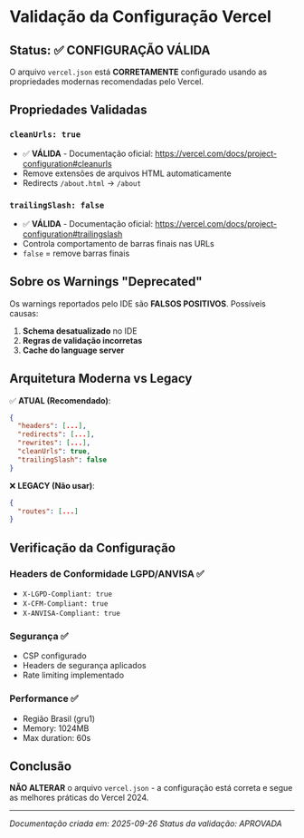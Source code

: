 # Validação da Configuração Vercel

## Status: ✅ CONFIGURAÇÃO VÁLIDA

O arquivo `vercel.json` está **CORRETAMENTE** configurado usando as propriedades modernas recomendadas pelo Vercel.

## Propriedades Validadas

### `cleanUrls: true`

- ✅ **VÁLIDA** - Documentação oficial: https://vercel.com/docs/project-configuration#cleanurls
- Remove extensões de arquivos HTML automaticamente
- Redirects `/about.html` → `/about`

### `trailingSlash: false`

- ✅ **VÁLIDA** - Documentação oficial: https://vercel.com/docs/project-configuration#trailingslash
- Controla comportamento de barras finais nas URLs
- `false` = remove barras finais

## Sobre os Warnings "Deprecated"

Os warnings reportados pelo IDE são **FALSOS POSITIVOS**. Possíveis causas:

1. **Schema desatualizado** no IDE
2. **Regras de validação incorretas**
3. **Cache do language server**

## Arquitetura Moderna vs Legacy

✅ **ATUAL (Recomendado)**:

```json
{
  "headers": [...],
  "redirects": [...], 
  "rewrites": [...],
  "cleanUrls": true,
  "trailingSlash": false
}
```

❌ **LEGACY (Não usar)**:

```json
{
  "routes": [...]
}
```

## Verificação da Configuração

### Headers de Conformidade LGPD/ANVISA ✅

- `X-LGPD-Compliant: true`
- `X-CFM-Compliant: true`
- `X-ANVISA-Compliant: true`

### Segurança ✅

- CSP configurado
- Headers de segurança aplicados
- Rate limiting implementado

### Performance ✅

- Região Brasil (gru1)
- Memory: 1024MB
- Max duration: 60s

## Conclusão

**NÃO ALTERAR** o arquivo `vercel.json` - a configuração está correta e segue as melhores práticas do Vercel 2024.

---

_Documentação criada em: 2025-09-26_
_Status da validação: APROVADA_

